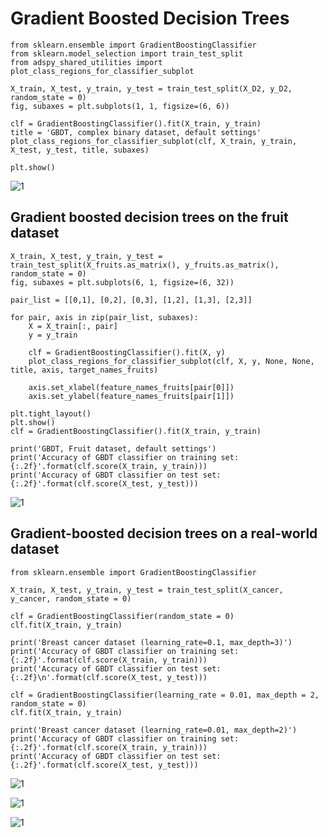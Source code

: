 # Gradient Boosted Decision Trees

```
from sklearn.ensemble import GradientBoostingClassifier
from sklearn.model_selection import train_test_split
from adspy_shared_utilities import plot_class_regions_for_classifier_subplot

X_train, X_test, y_train, y_test = train_test_split(X_D2, y_D2, random_state = 0)
fig, subaxes = plt.subplots(1, 1, figsize=(6, 6))

clf = GradientBoostingClassifier().fit(X_train, y_train)
title = 'GBDT, complex binary dataset, default settings'
plot_class_regions_for_classifier_subplot(clf, X_train, y_train, X_test, y_test, title, subaxes)

plt.show()
```
![1](https://pawan-mittal.github.io/allassets.github.io/data-science/machine-learning-python/charts/module4/5-0.png)

## Gradient boosted decision trees on the fruit dataset

```
X_train, X_test, y_train, y_test = train_test_split(X_fruits.as_matrix(), y_fruits.as_matrix(), random_state = 0)
fig, subaxes = plt.subplots(6, 1, figsize=(6, 32))

pair_list = [[0,1], [0,2], [0,3], [1,2], [1,3], [2,3]]

for pair, axis in zip(pair_list, subaxes):
    X = X_train[:, pair]
    y = y_train
    
    clf = GradientBoostingClassifier().fit(X, y)
    plot_class_regions_for_classifier_subplot(clf, X, y, None, None, title, axis, target_names_fruits)
    
    axis.set_xlabel(feature_names_fruits[pair[0]])
    axis.set_ylabel(feature_names_fruits[pair[1]])
    
plt.tight_layout()
plt.show()
clf = GradientBoostingClassifier().fit(X_train, y_train)

print('GBDT, Fruit dataset, default settings')
print('Accuracy of GBDT classifier on training set: {:.2f}'.format(clf.score(X_train, y_train)))
print('Accuracy of GBDT classifier on test set: {:.2f}'.format(clf.score(X_test, y_test)))
 ```
 
 ![1](https://pawan-mittal.github.io/allassets.github.io/data-science/machine-learning-python/charts/module4/6-0.png)
 
 ## Gradient-boosted decision trees on a real-world dataset
 
 ```
 from sklearn.ensemble import GradientBoostingClassifier

X_train, X_test, y_train, y_test = train_test_split(X_cancer, y_cancer, random_state = 0)

clf = GradientBoostingClassifier(random_state = 0)
clf.fit(X_train, y_train)

print('Breast cancer dataset (learning_rate=0.1, max_depth=3)')
print('Accuracy of GBDT classifier on training set: {:.2f}'.format(clf.score(X_train, y_train)))
print('Accuracy of GBDT classifier on test set: {:.2f}\n'.format(clf.score(X_test, y_test)))

clf = GradientBoostingClassifier(learning_rate = 0.01, max_depth = 2, random_state = 0)
clf.fit(X_train, y_train)

print('Breast cancer dataset (learning_rate=0.01, max_depth=2)')
print('Accuracy of GBDT classifier on training set: {:.2f}'.format(clf.score(X_train, y_train)))
print('Accuracy of GBDT classifier on test set: {:.2f}'.format(clf.score(X_test, y_test)))
```

![1](https://pawan-mittal.github.io/allassets.github.io/data-science/machine-learning-python/models/supervised/gradient-boosted-decision-trees/1.png)

![1](https://pawan-mittal.github.io/allassets.github.io/data-science/machine-learning-python/models/supervised/gradient-boosted-decision-trees/2.png)

![1](https://pawan-mittal.github.io/allassets.github.io/data-science/machine-learning-python/models/supervised/gradient-boosted-decision-trees/3.png)
